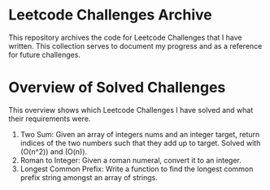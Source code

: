 # Leetcode Challenges Archive
This repository archives the code for Leetcode Challenges that I have written. This collection serves to document my progress and as a reference for future challenges.

# Overview of Solved Challenges
This overview shows which Leetcode Challenges I have solved and what their requirements were.

1. Two Sum: Given an array of integers nums and an integer target, return indices of the two numbers such that they add up to target. Solved with (O(n^2)) and (O(n)).
13. Roman to Integer: Given a roman numeral, convert it to an integer.
14. Longest Common Prefix: Write a function to find the longest common prefix string amongst an array of strings.

